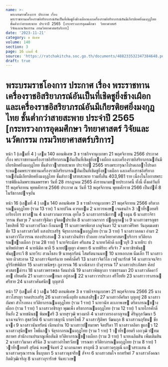 ```yaml
---
name: >-
  พระบรมราชโองการ ประกาศ เรื่อง
  พระราชทานเครื่องราชอิสริยาภรณ์อันเป็นที่เชิดชูยิ่งช้างเผือกและเครื่องราชอิสริยาภรณ์อันมีเกียรติยศยิ่งมงกุฎไทย
  ชั้นต่ำกว่าสายสะพาย ประจำปี 2565 [กระทรวงการอุดมศึกษา  วิทยาศาสตร์ 
  วิจัยและนวัตกรรม กรมวิทยาศาสตร์บริการ]
date: '2023-11-21'
category: ข พิเศษ
volume: 140
section: 3
page: 16 เล่มที่ 4
source: 'https://ratchakitcha.soc.go.th/documents/488233532347384648.pdf'
draft: true
---
```


# พระบรมราชโองการ ประกาศ เรื่อง พระราชทานเครื่องราชอิสริยาภรณ์อันเป็นที่เชิดชูยิ่งช้างเผือกและเครื่องราชอิสริยาภรณ์อันมีเกียรติยศยิ่งมงกุฎไทย ชั้นต่ำกว่าสายสะพาย ประจำปี 2565 [กระทรวงการอุดมศึกษา  วิทยาศาสตร์  วิจัยและนวัตกรรม กรมวิทยาศาสตร์บริการ]

หน้า 1 (เลมที่ 4 ) เลม 140 ตอนพิเศษ 3 ข ราชกิจจานุเบกษา 21 พฤศจิกายน 2566 ประกาศ เรื่อง พระราชทานเครื่องราชอิสริยาภรณอันเป็นที่เชิดชูยิ่งชางเผือก และเครื่องราชอิสริยาภรณอันมีเกียรติยศยิ่งมงกุฎไทย ชั้นต่ํากวาสายสะพาย ประจําป 2565 ทรงพระกรุณาโปรดเกลาโปรดกระหมอมพระราชทานเครื่องราชอิสริยาภรณอันเป็นที่เชิดชูยิ่งชางเผือก และเครื่องราชอิสริยาภรณอันมีเกียรติยศยิ่งมงกุฎไทย ชั้นต่ํากวาสายสะพาย รวมทั้งสิ้น 403,981 ราย เนื่องในโอกาสพระราชพิธีเฉลิมพระชนมพรรษา วันที่ 28 กรกฎาคม 2565 ดังรายนามทายประกาศนี้ ทั้งนี้ ตั้งแต่วันที่ 11 พฤศจิกายน พุทธศักราช 2566 ประกาศ ณ วันที่ 13 พฤศจิกายน พุทธศักราช 2566 เป็นปที่ 8 ในรัชกาลปจจุบัน

หน้า 16 (เลมที่ 4 ) เลม 140 ตอนพิเศษ 3 ข ราชกิจจานุเบกษา 21 พฤศจิกายน 2566 ตริตาภรณมงกุฎไทย (รวม 13 ราย) 1 นายปวีณ ควรแยม 2 นายวรพงษ เจนธนกิจ 3 วาที่รอยตรี เกรียงไกร ชาวสาน 4 นางสาวกมลวรรณ อุยโต 5 นางสาวกรรณิการ ดวงฉุน 6 นางสาวจิราวรรณ ขันธวุธ 7 นางสาวฐิติมา ชูจิตตประชิต 8 นางสาวณรากร ปญญาดวง 9 นางสาวธรรญธร ไชยสิทธิ์ 10 นางสาวปวีณา กิ่งนนท 11 นางสาวพรพิลาส เกตุจินดา 12 นางสาวศิริพร วันอุดมเดชาชัย 13 นางสาวสาวิตรี แสงประเสริฐ จัตุรถาภรณมงกุฎไทย (รวม 3 ราย) 1 นางสาวลลนา อํามร 2 นางสาววิไลวรรณ ทองประสงค 3 นางสาวอินทิรา บัวลอย กรมวิทยาศาสตรบริการ ทวีติยาภรณชางเผือก (รวม 28 ราย) 1 นายจิระฉัตร ศรีแสน 2 นายทวีศักดิ์ แกวบุรี 3 นายธีระ ปานทิพย์อําพร 4 นายนิมิต พาลี 5 นายปญญา คําพยา 6 นายพิริยะ ศรีเจ้า 7 นายวชิรพันธุ พันธุกระวี 8 นายวีระ สวนไธสง 9 นายศุภรัตน์ โสมรัตนานนท 10 นายเอกภพ นิ่มเล็ก 11 นางสาวจอย ผิวสะอาด 12 นางสาวจันทร์ฉาย ยศศักดิ์ศรี 13 นางสาวจิตวิไล เวฬุวนารักษ์ 14 นางสาวเจนจิรา ภูริรักษ์พิติกร 15 นางสาวธนิษฐา ภูลวรรณ 16 นางนิชาภา บัวสุวรรณ 17 นางสาวประภัสศร ศิลปศาสตรดํารง 18 นางสาวพรรษชล รัตนปาณี 19 นางสาวพิชญาภา ราชธรรมมา 20 นางสาวลัดดาวัลย เยียดยัด 21 นางสาววงศกนก อยู่สงค 22 นางสาววรประภา ศรีโยทัย 23 นางสาววราภรณ ศรีชาย 24 นางสาวศันศนีย บุญสาลี

หน้า 17 (เลมที่ 4 ) เลม 140 ตอนพิเศษ 3 ข ราชกิจจานุเบกษา 21 พฤศจิกายน 2566 25 นางสาวโสรญา รอดประเสริฐ 26 นางสาวหนึ่งฤทัย แสแสงสีรุง 27 นางสาวอัคริมา บุญอยู่ 28 นางสาวอัมพา สําโรงทอง ทวีติยาภรณมงกุฎไทย (รวม 1 ราย) 1 นายวนัท ตะเภาพงษ ตริตาภรณชางเผือก (รวม 1 ราย) 1 นางสาวอชิรญา พุฒเพ็ง ตริตาภรณมงกุฎไทย (รวม 12 ราย) 1 นายไกรศักดิ์ ยืนยั่ง 2 นายชนินธ พิมพศรี 3 นายสุรวุฒิ พวงมาลี 4 นางสาวกรองกาญจน ศิรินุกุลวัฒนา 5 นางเจนจิรา สุขสวัสดิ์ 6 นางสาวชญานี บาตรโพธิ์ 7 นางสาวฐิติพร วัฒนกุล 8 นางสาวนฤรัชน ชัยแจง 9 นางสาวนันทรัตน์ เนียนปาน 10 นางสาวปทมาพร จิตปรีดา 11 นางสาวลลิตา ชูแกว 12 นางสาวสุนียพร โพธิ์แกว จัตุรถาภรณมงกุฎไทย (รวม 1 ราย) 1 วาที่รอยตรี เอกวุฒิ ปทมสถาพร สํานักงานปรมาณูเพื่อสันติ ทวีติยาภรณชางเผือก (รวม 3 ราย) 1 นายเฉลิมสิน เพิ่มเติมสิน 2 นางสาววิมาดา ศรีนิล 3 นางสาวอําไพรวัลย วรรณชา ทวีติยาภรณมงกุฎไทย (รวม 8 ราย) 1 วาที่รอยตรี สุรัตน์ หงษจันทร์ 2 นางกนกพร ธรฤทธิ์ 3 นางสาวดรุญณี แกวสระแสน 4 นางสาวดรุณวรรณ ชื่นบุบผา 5 นางสาวนุชจรีย สัจจา 6 นางสาวสมใจ ยกทรัพย์ 7 นางสาวอังคณา กิตติวุฒิเจริญ 8 นางสาวอุรารักษ์ จันทะวงษ
